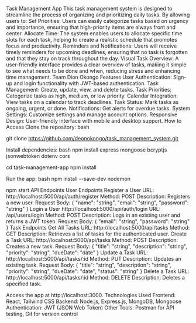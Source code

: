Task Management App
This task management system is designed to streamline the process of organizing and prioritizing daily tasks. By allowing users to:
Set Priorities: Users can easily categorize tasks based on urgency and importance, ensuring that high-priority items are always front and center.
Allocate Time: The system enables users to allocate specific time slots for each task, helping to create a realistic schedule that promotes focus and productivity.
Reminders and Notifications: Users will receive timely reminders for upcoming deadlines, ensuring that no task is forgotten and that they stay on track throughout the day.
Visual Task Overview: A user-friendly interface provides a clear overview of tasks, making it simple to see what needs to be done and when, reducing stress and enhancing time management.
Team
Dion Okongo
Features
User Authentication: Sign-up and login functionality with JWT-based authentication.
Task Management: Create, update, view, and delete tasks.
Task Priorities: Categorize tasks as high, medium, or low priority.
Calendar Integration: View tasks on a calendar to track deadlines.
Task Status: Mark tasks as ongoing, urgent, or done.
Notifications: Get alerts for overdue tasks.
System Settings: Customize settings and manage account options.
Responsive Design: User-friendly interface with mobile and desktop support.
How to Access
Clone the repository:
bash

git clone https://github.com/deonokongo/task_management_system.git


Install dependencies:
bash
npm install express mongoose bcryptjs jsonwebtoken dotenv cors

cd task-management-app
npm install


Run the app:
bash
npm install --save-dev nodemon

npm start
API Endpoints
User Endpoints
Register a User
URL: http://localhost:5000/api/auth/register
Method: POST
Description: Registers a new user.
Request Body: { "name": "string", "email": "string", "password": "string" }
Login a User http://localhost:5000/api/auth/login
URL: /api/users/login
Method: POST
Description: Logs in an existing user and returns a JWT token.
Request Body: { "email": "string", "password": "string" }
Task Endpoints
Get All Tasks
URL: http://localhost:5000/api/tasks
Method: GET
Description: Retrieves a list of tasks for the authenticated user.
Create a Task
URL: http://localhost:5000/api/tasks
Method: POST
Description: Creates a new task.
Request Body: { "title": "string", "description": "string", "priority": "string", "dueDate": "date" }
Update a Task
URL: http://localhost:5000/api/tasks/:id
Method: PUT
Description: Updates an existing task.
Request Body: { "title": "string", "description": "string", "priority": "string", "dueDate": "date", "status": "string" }
Delete a Task
URL:  http://localhost:5000/api/tasks/:id
Method: DELETE
Description: Deletes a specified task.

Access the app at http://localhost:3000.
Technologies Used
Frontend: React, Tailwind CSS
Backend: Node.js, Express.js, MongoDB, Mongoose
Authentication: JWT (JSON Web Token)
Other Tools: Postman for API testing, Git for version control


